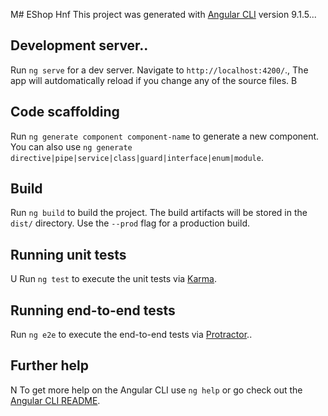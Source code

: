 M# EShop
Hnf
This project was generated with [Angular CLI](https://github.com/angular/angular-cli) version 9.1.5...

## Development server..

Run `ng serve` for a dev server. Navigate to `http://localhost:4200/`., The app will autdomatically reload if you change any of the source files.
B
## Code scaffolding

Run `ng generate component component-name` to generate a new component. You can also use `ng generate directive|pipe|service|class|guard|interface|enum|module`.

## Build

Run `ng build` to build the project. The build artifacts will be stored in the `dist/` directory. Use the `--prod` flag for a production build.

## Running unit tests
U
Run `ng test` to execute the unit tests via [Karma](https://karma-runner.github.io).

## Running end-to-end tests

Run `ng e2e` to execute the end-to-end tests via [Protractor](http://www.protractortest.org/)..

## Further help
N
To get more help on the Angular CLI use `ng help` or go check out the [Angular CLI README](https://github.com/angular/angular-cli/blob/master/README.md).

